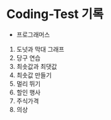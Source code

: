 # Coding-Test 기록

* 프로그래머스
1. 도넛과 막대 그래프
2. 당구 연습
3. 최솟값과 최댓값
4. 최솟값 만들기
5. 멀리 뛰기
6. 할인 행사
7. 주식가격
8. 의상